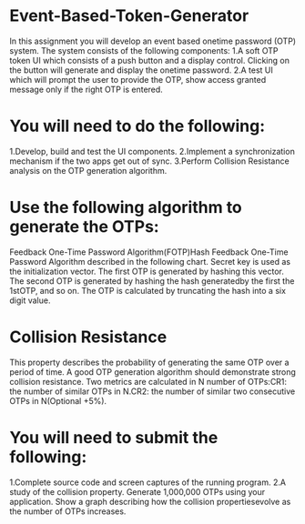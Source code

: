 # Event-Based-Token-Generator

In this assignment you will develop an event based onetime password (OTP) system. The system consists of the following components:
  1.A soft OTP token UI which consists of a push button and a display control. Clicking on the button will generate and display the onetime   password.
  2.A test UI which will prompt the user to provide the OTP, show access granted message only if the right OTP is entered.
  
# You will need to do the following:
  1.Develop, build and test the UI components.
  2.Implement a synchronization mechanism if the two apps get out of sync.
  3.Perform Collision Resistance analysis on the OTP generation algorithm.
  
# Use the following algorithm to generate the OTPs:
  Feedback One-Time Password Algorithm(FOTP)Hash Feedback One-Time Password Algorithm described in the following chart. Secret key is used   as the initialization vector. The first OTP is generated by hashing this vector. The second OTP is generated by hashing the hash     generatedby the first the 1stOTP, and so on.  The OTP is calculated by truncating the hash into a six digit value.
  
# Collision Resistance 

This property describes the probability of generating the same OTP over a period of time. A good OTP generation algorithm should demonstrate strong collision resistance. Two metrics are calculated in N number of OTPs:CR1: the number of similar OTPs in N.CR2:  the number of similar two consecutive OTPs in N(Optional +5%).

# You will need to submit the following:

1.Complete source code and screen captures of the running program.
2.A study of the collision property. Generate 1,000,000 OTPs using your application. Show a graph describing how the collision propertiesevolve as the number of OTPs increases.
